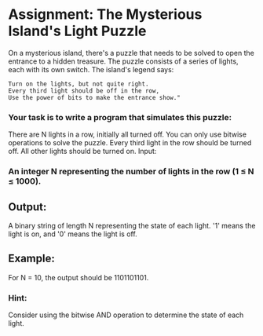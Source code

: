 # Assignment: The Mysterious Island's Light Puzzle

On a mysterious island, there's a puzzle that needs to be solved to open the entrance to a hidden treasure. The puzzle consists of a series of lights, each with its own switch. The island's legend says:

```"To find the treasure that's out of sight,
Turn on the lights, but not quite right.
Every third light should be off in the row,
Use the power of bits to make the entrance show."
```
### Your task is to write a program that simulates this puzzle:

There are N lights in a row, initially all turned off.
You can only use bitwise operations to solve the puzzle.
Every third light in the row should be turned off. All other lights should be turned on.
Input:

### An integer N representing the number of lights in the row (1 ≤ N ≤ 1000).

## Output:
A binary string of length N representing the state of each light. '1' means the light is on, and '0' means the light is off.

## Example:
For N = 10, the output should be 1101101101.

### Hint:
Consider using the bitwise AND operation to determine the state of each light.
